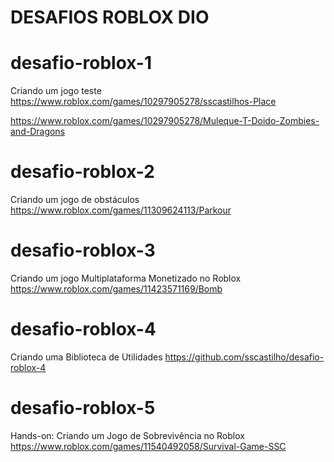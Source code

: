 # DESAFIOS ROBLOX DIO

# desafio-roblox-1
Criando um jogo teste
https://www.roblox.com/games/10297905278/sscastilhos-Place

https://www.roblox.com/games/10297905278/Muleque-T-Doido-Zombies-and-Dragons

# desafio-roblox-2
Criando um jogo de obstáculos
https://www.roblox.com/games/11309624113/Parkour

# desafio-roblox-3
Criando um jogo Multiplataforma Monetizado no Roblox
https://www.roblox.com/games/11423571169/Bomb

# desafio-roblox-4
Criando uma Biblioteca de Utilidades
https://github.com/sscastilho/desafio-roblox-4

# desafio-roblox-5
Hands-on: Criando um Jogo de Sobrevivência no Roblox
https://www.roblox.com/games/11540492058/Survival-Game-SSC
